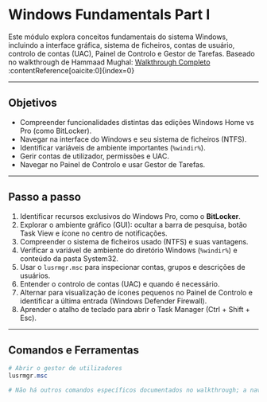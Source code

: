 # Windows Fundamentals Part I

Este módulo explora conceitos fundamentais do sistema Windows, incluindo a interface gráfica, sistema de ficheiros, contas de usuário, controlo de contas (UAC), Painel de Controlo e Gestor de Tarefas. Baseado no walkthrough de Hammaad Mughal: [Walkthrough Completo](https://medium.com/@hammaadm/tryhackme-windows-fundamentals-part-i-39c5d7f0b758) :contentReference[oaicite:0]{index=0}

---

## Objetivos
- Compreender funcionalidades distintas das edições Windows Home vs Pro (como BitLocker).
- Navegar na interface do Windows e seu sistema de ficheiros (NTFS).
- Identificar variáveis de ambiente importantes (`%windir%`).
- Gerir contas de utilizador, permissões e UAC.
- Navegar no Painel de Controlo e usar Gestor de Tarefas.

---

## Passo a passo
1. Identificar recursos exclusivos do Windows Pro, como o **BitLocker**.
2. Explorar o ambiente gráfico (GUI): ocultar a barra de pesquisa, botão Task View e ícone no centro de notificações.
3. Compreender o sistema de ficheiros usado (NTFS) e suas vantagens.
4. Verificar a variável de ambiente do diretório Windows (`%windir%`) e conteúdo da pasta System32.
5. Usar o `lusrmgr.msc` para inspecionar contas, grupos e descrições de usuários.
6. Entender o controlo de contas (UAC) e quando é necessário.
7. Alternar para visualização de ícones pequenos no Painel de Controlo e identificar a última entrada (Windows Defender Firewall).
8. Aprender o atalho de teclado para abrir o Task Manager (Ctrl + Shift + Esc).

---

## Comandos e Ferramentas

```powershell
# Abrir o gestor de utilizadores
lusrmgr.msc

# Não há outros comandos específicos documentados no walkthrough; a navegação foi feita via GUI e inspeção visual.

